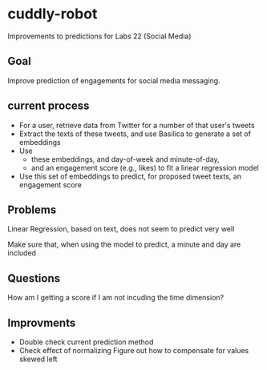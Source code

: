 # cuddly-robot
Improvements to predictions for Labs 22 (Social Media)

## Goal
Improve prediction of engagements for social media messaging.

## current process
- For a user, retrieve data from Twitter for a number of that user's tweets
- Extract the texts of these tweets, and use Basilica to generate a set of embeddings
- Use 
  - these embeddings, and day-of-week and minute-of-day, 
  - and an engagement score (e.g., likes) to fit a linear regression model
- Use this set of embeddings to predict, for proposed tweet texts, an engagement score

## Problems
Linear Regression, based on text, does not seem to predict very well

Make sure that, when using the model to predict, a minute and day are included

## Questions
How am I getting a score if I am not incuding the time dimension?

## Improvments
- Double check current prediction method
- Check effect of normalizing
 Figure out how to compensate for values skewed left

